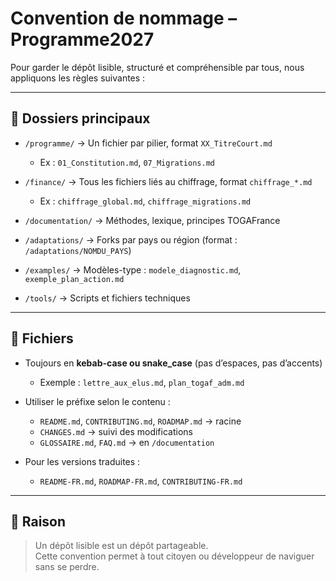 # Convention de nommage – Programme2027

Pour garder le dépôt lisible, structuré et compréhensible par tous, nous appliquons les règles suivantes :

---

## 📁 Dossiers principaux

- `/programme/` → Un fichier par pilier, format `XX_TitreCourt.md`
  - Ex : `01_Constitution.md`, `07_Migrations.md`

- `/finance/` → Tous les fichiers liés au chiffrage, format `chiffrage_*.md`
  - Ex : `chiffrage_global.md`, `chiffrage_migrations.md`

- `/documentation/` → Méthodes, lexique, principes TOGAFrance
- `/adaptations/` → Forks par pays ou région (format : `/adaptations/NOMDU_PAYS`)
- `/examples/` → Modèles-type : `modele_diagnostic.md`, `exemple_plan_action.md`
- `/tools/` → Scripts et fichiers techniques

---

## 📄 Fichiers

- Toujours en **kebab-case ou snake_case** (pas d’espaces, pas d’accents)
  - Exemple : `lettre_aux_elus.md`, `plan_togaf_adm.md`

- Utiliser le préfixe selon le contenu :
  - `README.md`, `CONTRIBUTING.md`, `ROADMAP.md` → racine
  - `CHANGES.md` → suivi des modifications
  - `GLOSSAIRE.md`, `FAQ.md` → en `/documentation`

- Pour les versions traduites :
  - `README-FR.md`, `ROADMAP-FR.md`, `CONTRIBUTING-FR.md`

---

## 🧠 Raison

> Un dépôt lisible est un dépôt partageable.  
> Cette convention permet à tout citoyen ou développeur de naviguer sans se perdre.
